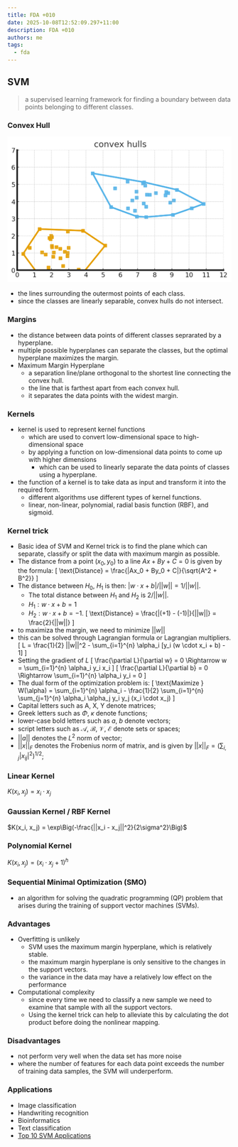 ```yaml
---
title: FDA +010
date: 2025-10-08T12:52:09.297+11:00
description: FDA +010
authors: me
tags:
  - fda
---
```


## SVM

> a supervised learning framework for finding a boundary between data points belonging to different classes.

### Convex Hull

![Convex Hull](./convex-hulls.png)

- the lines surrounding the outermost points of each class.
- since the classes are linearly separable, convex hulls do not intersect.

### Margins

- the distance between data points of different classes seprarated by a hyperplane.
- multiple possible hyperplanes can separate the classes, but the optimal hyperplane maximizes the margin.
- Maximum Margin Hyperplane
  - a separation line/plane orthogonal to the shortest line connecting the convex hull.
  - the line that is farthest apart from each convex hull.
  - it separates the data points with the widest margin.

### Kernels

- kernel is used to represent kernel functions
  - which are used to convert low-dimensional space to high-dimensional space
  - by applying a function on low-dimensional data points to come up with higher dimensions
    - which can be used to linearly separate the data points of classes using a hyperplane.
- the function of a kernel is to take data as input and transform it into the required form.
  - different algorithms use different types of kernel functions.
  - linear, non-linear, polynomial, radial basis function (RBF), and sigmoid.

### Kernel trick

- Basic idea of SVM and Kernel trick is to find the plane which can separate, classify or split the data with maximum margin as possible.
- The distance from a point $(x_0, y_0)$ to a line $Ax + By + C = 0$ is given by the formula:
  \[
  \text{Distance} = \frac{|Ax_0 + By_0 + C|}{\sqrt{A^2 + B^2}}
  \]
- The distance between $H_0$, $H_1$ is then: $|w \cdot x + b| / ||w|| = 1/||w||$.
  - The total distance between $H_1$ and $H_2$ is $2/||w||$.
  - $H_1: w \cdot x + b = 1$
  - $H_2: w \cdot x + b = -1$.
  \[
    \text{Distance} = \frac{|(+1) - (-1)|}{||w||} = \frac{2}{||w||}
  \]
- to maximiza the margin, we need to minimize $||w||$
- this can be solved through Lagrangian formula or Lagrangian multipliers.
  \[
    L = \frac{1}{2} ||w||^2 - \sum_{i=1}^{n} \alpha_i [y_i (w \cdot x_i + b) - 1]
  \]
- Setting the gradient of $L$
  \[
    \frac{\partial L}{\partial w} = 0 \Rightarrow w = \sum_{i=1}^{n} \alpha_i y_i x_i
  \]
  \[
    \frac{\partial L}{\partial b} = 0 \Rightarrow \sum_{i=1}^{n} \alpha_i y_i = 0
  \]
- The dual form of the optimization problem is:
  \[
    \text{Maximize } W(\alpha) = \sum_{i=1}^{n} \alpha_i - \frac{1}{2} \sum_{i=1}^{n} \sum_{j=1}^{n} \alpha_i \alpha_j y_i y_j (x_i \cdot x_j)
  \]
- Capital letters such as A, X, Y denote matrices;
- Greek letters such as $\Phi$, $\kappa$ denote functions;
- lower-case bold letters such as $a$, $b$ denote vectors;
- script letters such as $\mathcal{A}$, $\mathcal{B}$, $\mathcal{V}$, $\mathcal{E}$ denote sets or spaces;
- $||a||$ denotes the $L^2$ norm of vector;
- $||x||_F$ denotes the Frobenius norm of matrix, and is given by $||x||_F = \big(\sum_{i,j} |x_{ij}|^2\big)^{1/2}$;

### Linear Kernel

$K(x_i, x_j) = x_i \cdot x_j$

### Gaussian Kernel / RBF Kernel

$K(x_i, x_j) = \exp\Big(-\frac{||x_i - x_j||^2}{2\sigma^2}\Big)$

### Polynomial Kernel

$K(x_i, x_j) = (x_i \cdot x_j + 1)^h$

### Sequential Minimal Optimization (SMO)

- an algorithm for solving the quadratic programming (QP) problem that arises during the training of support vector machines (SVMs).

### Advantages

- Overfitting is unlikely
  - SVM uses the maximum margin hyperplane, which is relatively stable.
  - the maximum margin hyperplane is only sensitive to the changes in the support vectors.
  - the variance in the data may have a relatively low effect on the performance
- Computational complexity
  - since every time we need to classify a new sample we need to examine that sample with all the support vectors.
  - Using the kernel trick can help to alleviate this by calculating the dot product before doing the nonlinear mapping.

### Disadvantages

- not perform very well when the data set has more noise
- where the number of features for each data point exceeds the number of training data samples, the SVM will underperform.

### Applications

- Image classification
- Handwriting recognition
- Bioinformatics
- Text classification
- [Top 10 SVM Applications](https://techvidvan.com/tutorials/svm-applications/)
